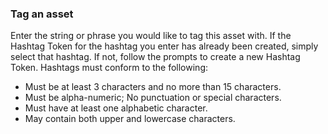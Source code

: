 ### Tag an asset

Enter the string or phrase you would like to tag this asset with. If the Hashtag Token for the hashtag you enter has already been created, simply select that hashtag. If not, follow the prompts to create a new Hashtag Token. Hashtags must conform to the following:

- Must be at least 3 characters and no more than 15 characters.
- Must be alpha-numeric; No punctuation or special characters.
- Must have at least one alphabetic character.
- May contain both upper and lowercase characters.